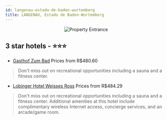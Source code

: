 ```yaml
---
id: langenau-estado-de-baden-wurtemberg
title: LANGENAU, Estado de Baden-Wurtemberg
---
```


<center><img src="https://i.travelapi.com/hotels/28000000/27160000/27153000/27152937/f94652aa_z.jpg" alt="Property Entrance" /></center>


##  3 star hotels - ⭐️⭐️⭐️

-    [Gasthof Zum Bad](https://us.hurb.com/hotels/langenau/gasthof-zum-bad-JNP-JP692594?cmp=18055) Prices from R$480.60
   > Don't miss out on recreational opportunities including a sauna and a fitness center.
-    [Lobinger Hotel Weisses Ross](https://us.hurb.com/hotels/langenau/lobinger-hotel-weisses-ross-JNP-JP350174?cmp=18055) Prices from R$484.29
   > Don't miss out on recreational opportunities including a sauna and a fitness center. Additional amenities at this hotel include complimentary wireless Internet access, concierge services, and an arcade/game room.
